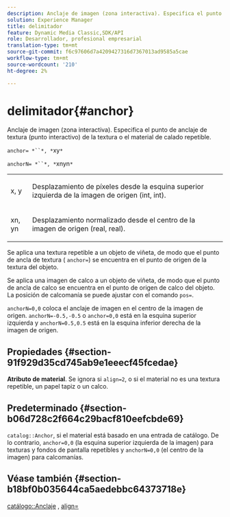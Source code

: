```yaml
---
description: Anclaje de imagen (zona interactiva). Especifica el punto de anclaje de textura (punto interactivo) de la textura o el material de calado repetible.
solution: Experience Manager
title: delimitador
feature: Dynamic Media Classic,SDK/API
role: Desarrollador, profesional empresarial
translation-type: tm+mt
source-git-commit: f6c97606d7a4209427316d7367013ad9585a5cae
workflow-type: tm+mt
source-wordcount: '210'
ht-degree: 2%

---
```



# delimitador{#anchor}

Anclaje de imagen (zona interactiva). Especifica el punto de anclaje de textura (punto interactivo) de la textura o el material de calado repetible.

`anchor= *``*, *`xy`*`

`anchorN= *``*, *`xnyn`*`

<table id="simpletable_1D8E91D8424A424787C4D20C9B040115"> 
 <tr class="strow"> 
  <td class="stentry"> <p><span class="varname"> x</span>,  <span class="varname"> y</span> </p></td> 
  <td class="stentry"> <p>Desplazamiento de píxeles desde la esquina superior izquierda de la imagen de origen (int, int). </p></td> 
 </tr> 
 <tr class="strow"> 
  <td class="stentry"> <p><span class="varname"> xn</span>,  <span class="varname"> yn</span> </p></td> 
  <td class="stentry"> <p>Desplazamiento normalizado desde el centro de la imagen de origen (real, real). </p></td> 
 </tr> 
</table>

Se aplica una textura repetible a un objeto de viñeta, de modo que el punto de ancla de textura ( `anchor=`) se encuentra en el punto de origen de la textura del objeto.

Se aplica una imagen de calco a un objeto de viñeta, de modo que el punto de ancla de calco se encuentra en el punto de origen de calco del objeto. La posición de calcomanía se puede ajustar con el comando `pos=`.

`anchorN=0,0` coloca el anclaje de imagen en el centro de la imagen de origen. `anchorN=-0.5,-0.5` o  `anchor=0,0` está en la esquina superior izquierda y  `anchorN=0.5,0.5` está en la esquina inferior derecha de la imagen de origen.

## Propiedades {#section-91f929d35cd745ab9e1eeecf45fcedae}

**Atributo de material**. Se ignora si `align=2`, o si el material no es una textura repetible, un papel tapiz o un calco.

## Predeterminado {#section-b06d728c2f664c29bacf810eefcbde69}

`catalog::Anchor`, si el material está basado en una entrada de catálogo. De lo contrario, `anchor=0,0` (la esquina superior izquierda de la imagen) para texturas y fondos de pantalla repetibles y `anchorN=0,0` (el centro de la imagen) para calcomanías.

## Véase también {#section-b18bf0b035644ca5aedebbc64373718e}

[catálogo::Anclaje](../../../../../ir-api/material-cat/image-rendering-api-ref/c-ir-material-catalog/c-ir-material-data-reference/r-ir-cat-anchor.md#reference-d9b1d49db1fc440686f64b84453297ab) ,  [align=](../../../../../ir-api/http-protocol/image-rendering-api-ref/c-ir-http-protocol-ref/c-ir-http-protocol-command-reference/r-ir-align.md#reference-4d63baa522ce42f9b15167ba34c5c6a7)
